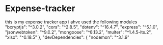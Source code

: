 # Expense-tracker

this is my expense tracker app i ahve used the following modules "bcryptjs": "^3.0.2",
    "cors": "^2.8.5",
    "dotenv": "^16.4.7",
    "express": "^5.1.0",
    "jsonwebtoken": "^9.0.2",
    "mongoose": "^8.13.2",
    "multer": "^1.4.5-lts.2",
    "xlsx": "^0.18.5"
  },
  "devDependencies": {
    "nodemon": "^3.1.9"
